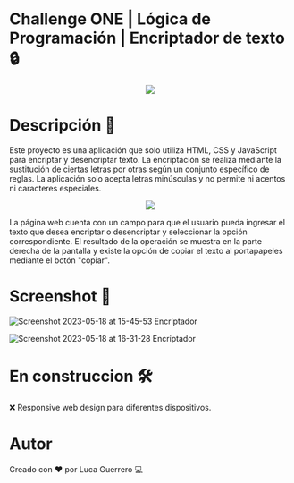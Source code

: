 # Challenge ONE | Lógica de Programación | Encriptador de texto 🔒

<p align="center">
  <a href="https://skillicons.dev">
    <img src="https://github.com/Luka-g22/challenge-one-01/assets/83355802/33985ea9-cf3a-4461-b2e8-50f8ce78c455" />
  </a>
</p>

# Descripción 📖

Este proyecto es una aplicación que solo utiliza HTML, CSS y JavaScript para encriptar y desencriptar texto. La encriptación se realiza mediante la sustitución de ciertas letras por otras según un conjunto específico de reglas. La aplicación solo acepta letras minúsculas y no permite ni acentos ni caracteres especiales.

<p align="center">
  <a href="https://skillicons.dev">
    <img src="https://skills.thijs.gg/icons?i=html,css,js" />
  </a>
</p>

La página web cuenta con un campo para que el usuario pueda ingresar el texto que desea encriptar o desencriptar y seleccionar la opción correspondiente. El resultado de la operación se muestra en la parte derecha de la pantalla y existe la opción de copiar el texto al portapapeles mediante el botón "copiar".

# Screenshot 📸
![Screenshot 2023-05-18 at 15-45-53 Encriptador](https://github.com/Luka-g22/challenge-one-01/assets/83355802/2b4186e1-b796-48e1-9a66-c29f547698a5)

![Screenshot 2023-05-18 at 16-31-28 Encriptador](https://github.com/Luka-g22/challenge-one-01/assets/83355802/2cf132b5-d504-4bff-990a-12df93a956b8)

# En construccion 🛠️

❌ Responsive web design para diferentes dispositivos.

# Autor

Creado con ♥️ por Luca Guerrero 💻
